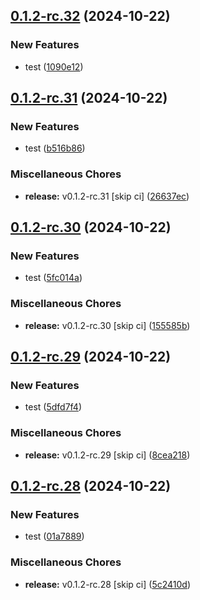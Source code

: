 ## [0.1.2-rc.32](https://github.com/KingTimer12/MYK-Desktop/compare/v0.1.2-rc.31...v0.1.2-rc.32) (2024-10-22)


### New Features

* test ([1090e12](https://github.com/KingTimer12/MYK-Desktop/commit/1090e1254afec731bf46113ac1a1d4ead2ff988c))

## [0.1.2-rc.31](https://github.com/KingTimer12/MYK-Desktop/compare/v0.1.2-rc.30...v0.1.2-rc.31) (2024-10-22)


### New Features

* test ([b516b86](https://github.com/KingTimer12/MYK-Desktop/commit/b516b86dbdfc7dc5701018a81f3884ca849e6f89))


### Miscellaneous Chores

* **release:** v0.1.2-rc.31 [skip ci] ([26637ec](https://github.com/KingTimer12/MYK-Desktop/commit/26637ec8802ed263602c5598e826babdfeed55e5))

## [0.1.2-rc.30](https://github.com/KingTimer12/MYK-Desktop/compare/v0.1.2-rc.29...v0.1.2-rc.30) (2024-10-22)


### New Features

* test ([5fc014a](https://github.com/KingTimer12/MYK-Desktop/commit/5fc014ada82ea5500638beca704d760b55c99552))


### Miscellaneous Chores

* **release:** v0.1.2-rc.30 [skip ci] ([155585b](https://github.com/KingTimer12/MYK-Desktop/commit/155585bdc96ed4362e1d696eb8758bbdf83db04e))

## [0.1.2-rc.29](https://github.com/KingTimer12/MYK-Desktop/compare/v0.1.2-rc.28...v0.1.2-rc.29) (2024-10-22)


### New Features

* test ([5dfd7f4](https://github.com/KingTimer12/MYK-Desktop/commit/5dfd7f409609a525b1205f4101fdf1aba236a070))


### Miscellaneous Chores

* **release:** v0.1.2-rc.29 [skip ci] ([8cea218](https://github.com/KingTimer12/MYK-Desktop/commit/8cea2183a931402d38ca9cc5365226c698519613))

## [0.1.2-rc.28](https://github.com/KingTimer12/MYK-Desktop/compare/v0.1.2-rc.27...v0.1.2-rc.28) (2024-10-22)


### New Features

* test ([01a7889](https://github.com/KingTimer12/MYK-Desktop/commit/01a7889436ad5b39e1d603d804f96e7f8faf672e))


### Miscellaneous Chores

* **release:** v0.1.2-rc.28 [skip ci] ([5c2410d](https://github.com/KingTimer12/MYK-Desktop/commit/5c2410d00c898de32004b5bc7612613864dfa7b0))

